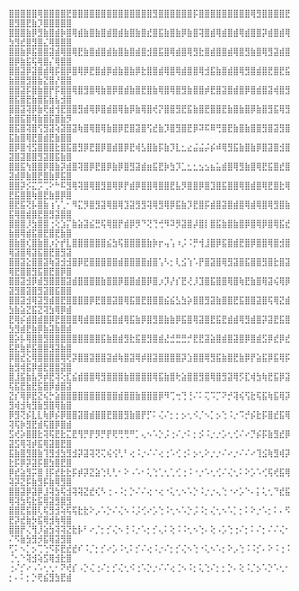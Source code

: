 ⣿⣿⣿⣿⣿⢿⣿⣿⣿⣿⣟⣿⣿⣿⣿⣿⣿⣿⣿⣿⣿⣿⣿⣿⣿⣻⣿⣿⣿⣿⣿⣿⡯⣿⣿⣿⣿⣿⣿⣿⣿⣿⢿⣻⣿⣿⣿⣿⣟⣿⣻⣿⣟⣷⡹⣿⣿⣿⣿⣿
⣿⣿⣿⣷⡿⣻⣷⣿⣾⡷⣿⢿⣾⣷⣿⣷⣿⣾⣿⣾⣷⣿⣷⣿⣞⣿⣯⣷⣿⣷⡿⣷⣿⢽⣿⣾⢿⣾⣿⣾⢿⣾⣿⣿⡽⣾⣿⣾⢿⣳⣻⣞⣿⣻⣿⣌⢿⣿⣿⣿
⣿⣿⣷⡿⣯⣿⣿⣽⣾⢿⣿⢿⣟⣷⣿⣾⣿⣾⣷⣿⣷⣿⣾⣿⣺⣿⣯⣿⢿⣾⣿⢿⣻⣗⣿⣾⣿⣿⣾⢿⣿⣻⣷⣿⢿⣻⣽⣾⣿⣿⡿⣷⣯⢯⢿⣿⡌⢿⣿⣿
⣿⣿⣽⡿⣽⣿⣾⢿⡯⣿⡿⣿⢿⡿⣟⣿⣾⡿⣾⣷⣿⣷⡿⣗⣿⣿⣾⢿⣿⢿⣾⣿⣿⢿⣺⣯⣷⣿⣾⣿⢿⣻⣿⣾⣿⣟⣿⣟⣯⣷⣿⣿⣻⣿⣷⣝⣿⡜⣿⣿
⣿⣿⣽⡯⣿⣷⣿⡟⡯⣿⣿⢿⣿⣻⣿⢿⣷⣿⡿⣿⣾⣷⣿⣟⣿⣷⢿⣿⢿⣿⣻⣷⣿⣿⡾⣟⣿⣽⣿⣾⣿⡿⣿⣾⣿⣽⢾⣿⣻⣿⣯⣿⣟⣷⣿⣯⣷⣧⣺⣿
⣿⣿⣽⢽⡿⣷⢟⣾⢺⣟⣿⣿⣻⣾⢿⡿⣿⣾⣿⢿⣷⡿⣷⢿⣿⢞⡝⣿⣿⣻⣟⣯⣷⣿⣟⣿⣿⣟⣷⣿⣷⣿⡿⣷⣿⣻⣯⢿⣻⣷⣿⣯⣿⢿⣷⣿⣯⣿⣷⡻
⣿⣯⣿⢽⣿⢫⣻⣽⢵⣽⣿⣽⢷⣿⢿⣿⢿⣷⣿⡿⣟⣿⣽⣿⢫⣞⣷⡹⣿⣻⣿⣟⡿⠽⠯⠿⢛⣿⣟⣷⣿⣷⣿⣿⣻⣿⣽⣻⣿⣯⣷⣿⢿⣟⣿⣾⣟⣷⣿⣿
⣿⡿⣿⢺⣫⣿⣿⣿⣗⣿⣯⣿⣻⡿⣟⣿⡿⣿⣾⣿⡿⣟⢾⣣⣿⣷⡯⣷⡹⣇⣂⣔⣬⣬⡬⡮⠾⢿⣻⣯⣷⣿⣷⡿⣿⣽⣿⣺⣿⣽⣿⣽⣿⣿⣻⣽⣿⣯⣷⣿
⣿⣿⣯⢳⣿⣿⡿⣿⣷⡽⣾⣿⢽⣿⡿⣟⣿⡿⣷⡿⣿⣻⣽⣾⣶⣯⣟⡷⣳⡹⣁⣂⣂⣢⣢⣦⣥⣾⣿⢿⣻⣷⣿⢿⣟⣯⣿⣞⣿⣽⣾⡿⣷⣿⣟⣿⣷⡿⣯⣿
⣿⣿⡽⡪⣍⡩⢉⠕⠓⠯⣻⢿⢽⣿⢿⣿⣻⣿⢿⡿⡟⣾⡿⣿⣿⢿⣿⣿⣟⣧⡻⣿⣿⡿⣿⣹⣿⣯⣿⣿⢿⣿⣾⣿⢿⣟⣿⣗⢿⣟⣯⣿⣿⢷⣿⣟⣷⣿⡿⣿
⣿⣟⣯⢝⡧⣿⣷⢰⢡⢁⠂⠻⣍⡻⣿⣻⣽⢿⣿⢿⣹⣽⣻⣻⢽⢿⣻⢿⡿⣯⣷⡹⣟⣿⡯⣾⣿⣽⣿⣾⣿⢿⣾⢿⣿⢿⣻⣿⣷⣯⢿⣿⣾⣿⣟⣿⣻⣽⣿⣿
⣿⣿⣿⡸⣳⣿⣿⢐⢕⣱⡍⣷⣵⣽⣮⣛⢯⢿⣿⡟⣾⡿⡻⠙⢝⢙⢚⠻⠽⡻⣽⣿⡼⣿⡇⣿⣯⣷⣿⣷⣿⡿⣿⢿⡿⣿⢿⣯⣞⣷⣿⢿⣾⣯⣿⣟⣿⣟⣷⣿
⣿⣷⣿⢎⣿⣷⣿⡰⡕⡞⣇⣿⣿⣿⣿⣿⣿⣮⣳⢯⣿⣿⣿⣿⣷⡷⡖⢤⢡⠰⡨⠨⡛⢺⣸⣿⡿⣯⣿⣾⣟⣿⡿⣿⣿⢿⣿⣺⣿⢿⣽⣿⢿⣽⣯⣿⣟⣿⣻⣽
⣿⣿⣽⣕⣿⣿⣽⢷⣽⣺⣺⣿⡿⣟⣿⣿⣿⣿⣿⣾⣿⣿⣿⣿⣾⣿⢡⠣⡂⢇⣪⢱⠡⡟⣿⣽⣿⢿⣻⣽⣿⣯⣿⣿⣻⣿⣗⣿⣽⢿⣟⣿⣿⣻⣯⣿⣟⣿⡿⣿
⣿⣿⣽⣺⡿⣾⣻⣿⣿⣿⣽⣾⣿⣿⣿⣿⣷⣿⣿⡿⣿⣿⣾⣿⡿⣿⡰⡹⡜⡎⣟⢜⡸⣹⣿⣯⣿⣿⢿⣿⢷⣟⣷⣿⢿⣽⢮⢿⡿⣽⣻⣿⣽⣿⣻⣽⣿⣯⣿⣿
⣿⣿⣽⣺⢿⣽⣻⣾⣿⣟⣿⣿⣿⣿⡿⣟⣿⣿⣽⣿⢿⣯⣿⣟⣿⣿⣿⣮⣮⣣⣳⡵⣿⣿⣻⣽⣷⣿⣿⣟⣯⣿⣿⣽⣿⢯⢿⣝⣾⣳⣷⣵⣝⣯⣝⢽⣳⢿⡿⣾
⣟⢿⡮⣾⣿⣾⣿⡿⣟⣿⣿⣿⢿⣾⣿⣿⣿⣯⣿⣾⢿⣯⣷⡿⣿⣻⣿⣷⣷⡿⣯⣿⢿⣽⣿⣟⣯⣟⣾⣾⢿⣻⣾⣿⡽⣽⣟⣯⣿⣳⣻⣾⣟⣷⡿⣷⣽⣷⣿⣾
⣿⡵⡧⢿⣿⣿⣻⣿⣿⣿⣿⣿⣿⣿⣿⣿⣯⣷⣿⣾⣻⣗⣯⣿⣻⣿⣾⣜⣚⣛⣛⡚⣟⣟⣽⣵⣿⣾⣿⣽⣿⡿⣿⣾⣫⡿⣞⡿⣞⣯⣟⣷⣟⣯⣿⣿⣻⣽⣷⣿
⡿⣿⣞⣕⢿⣿⣿⣿⣿⢿⢟⡽⣿⣿⣽⣿⣿⣽⣾⢷⣿⣽⢿⡾⣿⣽⣿⣿⣿⣿⡽⣱⣿⣿⢿⣻⣯⣷⣿⣟⣷⡿⡟⣵⣯⡿⣯⢿⡯⣷⣻⢾⣯⡿⣾⣟⣿⣿⣽⣿
⣿⣸⣯⣷⣧⡻⡾⣟⢽⢕⣏⣮⣾⣿⣿⢿⣻⣿⣿⣿⣷⣿⣿⣿⣿⢿⣯⣷⣿⢗⣵⣿⣿⣻⣿⢿⣿⣻⣽⢿⡫⣏⢾⣳⢷⣟⣯⡿⣽⢯⣯⣟⣷⣟⣯⣿⡿⣾⣿⣽
⣝⡎⢿⡿⣟⣝⢮⡓⣵⣿⣿⣿⣿⣿⣿⣿⣿⣿⣿⣾⣿⣿⣷⣿⣿⣿⡿⠻⢉⢒⢙⢘⠌⠅⢍⠩⡉⠝⡚⢽⢮⢫⣗⢯⣯⢷⣯⢿⡽⣻⢾⣺⢷⣻⣷⣻⣿⢿⣷⣿
⡿⣻⢝⡮⣇⣇⢷⡿⡮⡿⣿⣿⣽⣿⣾⣿⣿⣟⣿⣿⣻⣷⣿⡟⡋⠅⢌⠌⡂⡂⡢⢂⠪⡈⠢⡁⡢⢑⠨⡐⠩⡚⡮⣗⡯⣿⣞⣯⢿⢽⢯⡷⣻⣟⣾⢯⣿⡿⣿⣾
⣫⢞⡵⣿⣿⣗⢽⢯⣟⣗⣍⣟⢻⡛⡟⡻⡛⡟⢟⢛⢛⠛⡁⢄⠢⠡⡑⡨⢐⠌⡐⠅⡂⡪⠨⡐⡐⡡⢂⢊⠌⠔⡙⡮⡯⣷⣻⣞⡿⣽⣫⢿⢽⡾⣯⢿⣽⣿⣟⣿
⣯⣷⣿⣻⣿⣷⢹⣻⣺⣳⣻⣺⡽⣽⢽⢝⢍⢮⢪⢃⠃⢔⠨⡐⠌⠌⢔⢐⠡⢊⢐⠅⡢⢂⠕⡐⡐⠌⠔⡐⠌⠌⠔⢹⣪⢷⣻⢾⡽⣗⡯⡿⡽⣽⡯⣿⣳⣿⣟⣿
⡿⣞⣵⣻⡭⣿⢸⡯⣞⣗⣗⡯⡾⡽⣝⣵⢑⢇⢃⠂⠕⠠⠡⠂⢅⢑⢁⢂⢁⢊⢐⠨⠐⡐⠡⢂⢊⠌⢌⢂⠅⠕⡡⠡⢊⢯⢞⣯⢿⢽⡽⣝⡯⣷⣻⡯⣷⢿⣻⣿
⣿⣿⣽⡿⣽⡿⣸⢽⣳⢯⣺⢽⢽⣝⣞⢎⠣⢐⠠⠨⡂⡑⠌⠌⢔⠐⢔⠐⢅⢂⠢⠡⡑⠨⡐⡐⢄⢑⠐⠔⡡⠑⠄⡅⢅⢂⠙⣞⣯⢿⢽⣳⢯⣗⣯⢿⣽⣻⣿⣻
⣿⣿⣟⣯⣿⢇⢯⣻⣺⢵⢯⢯⣗⣗⠕⡠⠡⡑⠌⢌⠢⠨⡨⢊⠔⡡⢑⠨⢂⠢⠡⡑⡨⠨⡂⢌⢂⠢⠡⡁⡂⠅⠕⡐⠡⡂⠅⠄⠫⣟⡽⣞⣷⡳⣯⢿⣺⢷⢿⣿
⣿⣿⡟⢌⢻⡸⣵⣳⢽⢽⣝⣗⡧⠃⠔⡈⡂⡊⢌⠢⢘⠨⡐⠡⡂⡊⢄⠅⢕⠨⠨⢂⠢⢑⠄⢕⠠⡡⢑⢐⠌⡂⠅⠌⡂⠌⠌⢌⠂⠌⠫⣷⣳⣻⡺⣯⢿⣽⣻⣿
⢋⠅⠢⡁⡢⢉⢑⠫⡯⣟⣞⣞⠎⠨⡈⡂⡊⠔⡡⠨⢂⠅⡊⠌⢔⠨⡐⠌⡂⡊⢌⠢⢑⠐⢅⠢⠡⡂⠕⡠⢑⠨⠨⡊⠄⠕⠨⢐⠨⢈⢂⠑⢽⣺⢵⣫⢿⣺⣗⣿
⢐⠌⡊⠔⠠⠡⢂⢂⠂⠝⢞⡎⠠⡑⢌⢐⠌⡂⡊⢌⢂⠪⢐⠡⡑⡐⠌⠌⢔⢈⠢⠨⡂⢅⢑⠌⡂⡂⡑⠄⢕⠨⡈⡢⠡⡑⠡⢂⠂⡂⠄⠅⡂⡑⢟⣮⣻⣳⣟⣾
